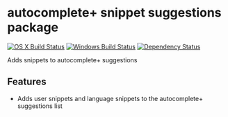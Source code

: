 # autocomplete+ snippet suggestions package
[![OS X Build Status](https://travis-ci.org/atom/autocomplete-snippets.svg)](https://travis-ci.org/atom/autocomplete-snippets)
[![Windows Build Status](https://ci.appveyor.com/api/projects/status/72kfi83l6cw90joy/branch/master?svg=true)](https://ci.appveyor.com/project/Atom/autocomplete-snippets/branch/master) [![Dependency Status](https://david-dm.org/atom/autocomplete-snippets.svg)](https://david-dm.org/atom/autocomplete-snippets)

Adds snippets to autocomplete+ suggestions

## Features

* Adds user snippets and language snippets to the autocomplete+ suggestions list
